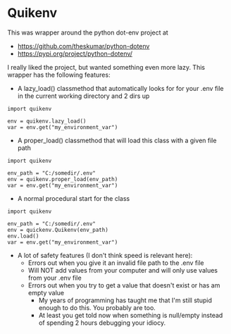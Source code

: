 # Quikenv

This was wrapper around the python dot-env project at

- https://github.com/theskumar/python-dotenv
- https://pypi.org/project/python-dotenv/

I really liked the project, but wanted something even more lazy. This wrapper has the following features:

- A lazy_load() classmethod that automatically looks for for your .env file in the current working directory and 2 dirs up
```{python}
import quikenv

env = quikenv.lazy_load()
var = env.get("my_environment_var")

```

- A proper_load() classmethod that will load this class with a given file path
```{python}
import quikenv

env_path = "C:/somedir/.env"
env = quikenv.proper_load(env_path)
var = env.get("my_environment_var")
```

- A normal procedural start for the class
```{python}
import quikenv

env_path = "C:/somedir/.env"
env = quickenv.Quikenv(env_path)
env.load()
var = env.get("my_environment_var")
```
- A lot of safety features (I don't think speed is relevant here):
    - Errors out when you give it an invalid file path to the .env file
    - Will NOT add values from your computer and will only use values from your .env file
    - Errors out when you try to get a value that doesn't exist or has am empty value
        - My years of programming has taught me that I'm still stupid enough to do this. You probably are too.
        - At least you get told now when something is null/empty instead of spending 2 hours debugging your idiocy.